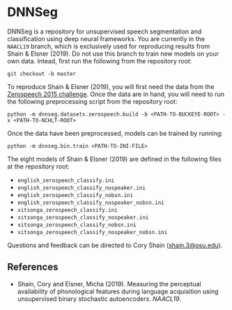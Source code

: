 # DNNSeg

DNNSeg is a repository for unsupervised speech segmentation and classification using deep neural frameworks.
You are currently in the `NAACL19` branch, which is exclusively used for reproducing results from Shain & Elsner (2019).
Do not use this branch to train new models on your own data.
Intead, first run the following from the repository root:

`git checkout -b master`

To reproduce Shain & Elsner (2019), you will first need the data from the [Zerospeech 2015 challenge](https://github.com/bootphon/Zerospeech2015).
Once the data are in hand, you will need to run the following preprocessing script from the repository root:

`python -m dnnseg.datasets.zerospeech.build -b <PATH-TO-BUCKEYE-ROOT> -x <PATH-TO-NCHLT-ROOT>`

Once the data have been preprocessed, models can be trained by running:

`python -m dnnseg.bin.train <PATH-TO-INI-FILE>`

The eight models of Shain & Elsner (2019) are defined in the following files at the repository root:

  - `english_zerospeech_classify.ini`
  - `english_zerospeech_classify_nospeaker.ini`
  - `english_zerospeech_classify_nobsn.ini`
  - `english_zerospeech_classify_nospeaker_nobsn.ini`
  - `xitsonga_zerospeech_classify.ini`
  - `xitsonga_zerospeech_classify_nospeaker.ini`
  - `xitsonga_zerospeech_classify_nobsn.ini`
  - `xitsonga_zerospeech_classify_nospeaker_nobsn.ini`

Questions and feedback can be directed to Cory Shain ([shain.3@osu.edu](shain.3@osu.edu)).

## References

* Shain, Cory and Elsner, Micha (2019). Measuring the perceptual availability of phonological features during language
  acquisition using unsupervised binary stochastic autoencoders. _NAACL19_.
